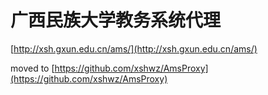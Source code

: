 广西民族大学教务系统代理
========================

[http://xsh.gxun.edu.cn/ams/](http://xsh.gxun.edu.cn/ams/)

moved to [https://github.com/xshwz/AmsProxy](https://github.com/xshwz/AmsProxy)
